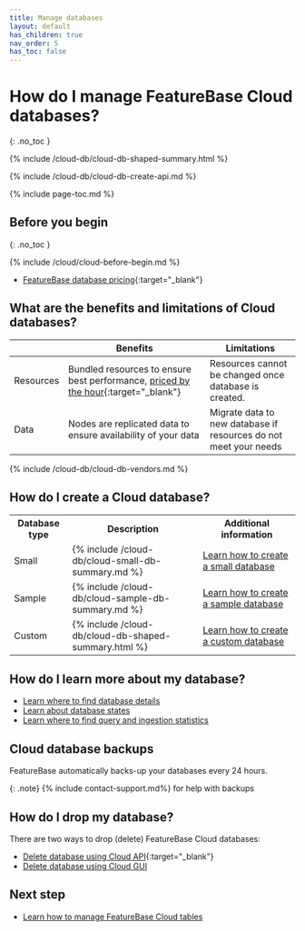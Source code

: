 ```yaml
---
title: Manage databases
layout: default
has_children: true
nav_order: 5
has_toc: false
---
```


# How do I manage FeatureBase Cloud databases?
{: .no_toc }

{% include /cloud-db/cloud-db-shaped-summary.html %}

{% include /cloud-db/cloud-db-create-api.md %}

{% include page-toc.md %}

## Before you begin
{: .no_toc }

{% include /cloud/cloud-before-begin.md %}
* [FeatureBase database pricing](https://www.featurebase.com/pricing){:target="_blank"}

## What are the benefits and limitations of Cloud databases?

|  | Benefits | Limitations |
|---|---|---|
| Resources | Bundled resources to ensure best performance, [priced by the hour](https://www.featurebase.com/pricing){:target="_blank"} | Resources cannot be changed once database is created. |
| Data | Nodes are replicated data to ensure availability of your data | Migrate data to new database if resources do not meet your needs |

{% include /cloud-db/cloud-db-vendors.md %}

## How do I create a Cloud database?

<!--The following is HTML because issues occur when `include` files are inserted into markdown tables-->

<table>
  <tr>
    <th>
      Database type
    </th>
    <th>
      Description
    </th>
    <th>
      Additional information
    </th>
  </tr>
  <tr>
    <td>
      <a name="small-db"></a>Small
    </td>
    <td>
      {% include /cloud-db/cloud-small-db-summary.md %}
    </td>
    <td>
      <a href="/docs/cloud/cloud-databases/cloud-db-create-small">Learn how to create a small database</a>
    </td>
  </tr>
  <tr>
    <td>
      <a name="sample-db"></a>Sample
    </td>
    <td>
      {% include /cloud-db/cloud-sample-db-summary.md %}
    </td>
    <td>
      <a href="/docs/cloud/cloud-databases/cloud-db-create-sample">Learn how to create a sample database</a>
    </td>
  </tr>
  <tr>
    <td>
      Custom
    </td>
    <td>
      {% include /cloud-db/cloud-db-shaped-summary.html %}
    </td>
    <td>
      <a href="/docs/cloud/cloud-databases/cloud-db-create-custom">Learn how to create a custom database</a>
    </td>
  </tr>
</table>

## How do I learn more about my database?

* [Learn where to find database details](/docs/cloud/cloud-databases/cloud-db-details)
* [Learn about database states](/docs/cloud/cloud-databases/cloud-db-states)
* [Learn where to find query and ingestion statistics](/docs/cloud/cloud-databases/cloud-db-stats)

## Cloud database backups

FeatureBase automatically backs-up your databases every 24 hours.

{: .note}
{% include contact-support.md%} for help with backups

## How do I drop my database?

There are two ways to drop (delete) FeatureBase Cloud databases:
* [Delete database using Cloud API](https://api-docs-featurebase-cloud.redoc.ly/latest#operation/deleteDatabase){:target="_blank"}
* [Delete database using Cloud GUI](/docs/cloud/cloud-databases/cloud-db-delete)

## Next step

* [Learn how to manage FeatureBase Cloud tables](/docs/cloud/cloud-tables/cloud-table-manage)
